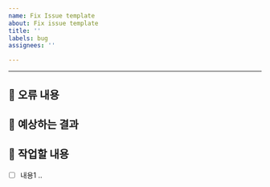 ```yaml
---
name: Fix Issue template
about: Fix issue template
title: ''
labels: bug
assignees: ''

---
```


<!-- Fix 이슈 템플릿 -->
---
## 🍃 오류 내용
<!-- 오류 내용에 대한 화면 캡쳐 자료가 있다면 첨부합니다 -->

## 🍃 예상하는 결과
<!-- 예상하는 정상적인 결과에 대해 설명합니다 -->

## 🍃 작업할 내용
- [ ] 내용1 ..
